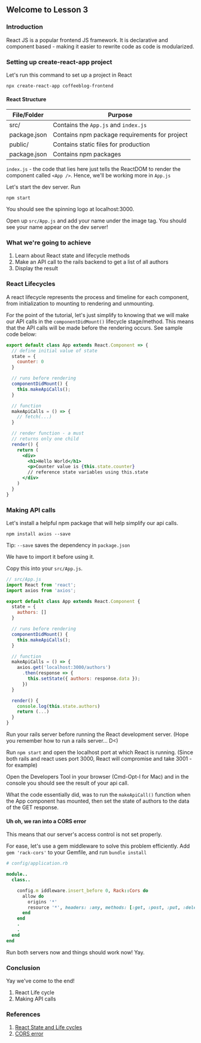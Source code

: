 ## Welcome to Lesson 3

### Introduction
React JS is a popular frontend JS framework. It is declarative and component based - making it easier to rewrite code as code is modularized.

### Setting up create-react-app project
Let's run this command to set up a project in React
```
npx create-react-app coffeeblog-frontend
```

#### React Structure
| File/Folder | Purpose |
| - | - |
| src/ | Contains the `App.js` and `index.js`|
| package.json | Contains npm package requirements for project | 
| public/| Contains static files for production |
| package.json| Contains npm packages |

`index.js` - the code that lies here just tells the ReactDOM to render the component called `<App />`. Hence, we'll be working more in `App.js`

Let's start the dev server. Run
```
npm start
```

You should see the spinning logo at localhost:3000. 

Open up `src/App.js` and add your name under the image tag. You should see your name appear on the dev server! 

### What we're going to achieve
1. Learn about React state and lifecycle methods
2. Make an API call to the rails backend to get a list of all authors
3. Display the result 

### React Lifecycles
A react lifecycle represents the process and timeline for each component, from initialization to mounting to rendering and unmounting.

For the point of the tutorial, let's just simplify to knowing that we will make our API calls in the `componentDidMount()` lifecycle stage/method. This means that the API calls will be made before the rendering occurs. See sample code below:

```jsx
export default class App extends React.Component => {
  // define initial value of state
  state = {
    counter: 0
  }

  // runs before rendering
  componentDidMount() {
    this.makeApiCalls();
  }

  // function
  makeApiCalls = () => {
    // fetch(...)
  }

  // render function - a must
  // returns only one child
  render() {
    return (
      <div>
        <h1>Hello World</h1>
        <p>Counter value is {this.state.counter}
        // reference state variables using this.state
      </div>
    )
  }
}
```

### Making API calls
Let's install a helpful npm package that will help simplify our api calls.
```
npm install axios --save
```
Tip: `--save` saves the dependency in `package.json`

We have to import it before using it.

Copy this into your `src/App.js`.

```jsx
// src/App.js
import React from 'react';
import axios from 'axios';

export default class App extends React.Component {
  state = {
    authors: []
  }

  // runs before rendering
  componentDidMount() {
    this.makeApiCalls();
  }

  // function
  makeApiCalls = () => {
    axios.get('localhost:3000/authors')
      .then(response => {
        this.setState({ authors: response.data });
      })
  }

  render() {
    console.log(this.state.authors)
    return (...)
  }
}
```

Run your rails server before running the React development server. (Hope you remember how to run a rails server... D<)

Run `npm start` and open the localhost port at which React is running. (Since both rails and react uses port 3000, React will compromise and take 3001 - for example)

Open the Developers Tool in your browser (Cmd-Opt-I for Mac) and in the console you should see the result of your api call.

What the code essentially did, was to run the `makeApiCall()` function when the App component has mounted, then set the state of authors to the data of the GET response.

#### Uh oh, we ran into a CORS error
This means that our server's access control is not set properly.

For ease, let's use a gem middleware to solve this problem efficiently.
Add `gem 'rack-cors'` to your Gemfile, and run `bundle install`

```ruby
# config/application.rb

module..
  class..

    config.m iddleware.insert_before 0, Rack::Cors do
      allow do
        origins '*'
        resource '*', headers: :any, methods: [:get, :post, :put, :delete, :options]
      end
    end
    .
    .
  end
end

```

Run both servers now and things should work now! Yay.

### Conclusion
Yay we've come to the end!

1. React Life cycle
2. Making API calls

### References
1. [React State and Life cycles](
https://outline.com/LnTXGC)
2. [CORS error](https://medium.com/@Nicholson85/handling-cors-issues-in-your-rails-api-120dfbcb8a24)